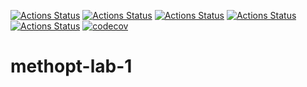 [![Actions Status](https://github.com/Jovvik/methopt-lab-1/workflows/MacOS/badge.svg)](https://github.com/Jovvik/methopt-lab-1/actions)
[![Actions Status](https://github.com/Jovvik/methopt-lab-1/workflows/Windows/badge.svg)](https://github.com/Jovvik/methopt-lab-1/actions)
[![Actions Status](https://github.com/Jovvik/methopt-lab-1/workflows/Ubuntu/badge.svg)](https://github.com/Jovvik/methopt-lab-1/actions)
[![Actions Status](https://github.com/Jovvik/methopt-lab-1/workflows/Style/badge.svg)](https://github.com/Jovvik/methopt-lab-1/actions)
[![Actions Status](https://github.com/Jovvik/methopt-lab-1/workflows/Install/badge.svg)](https://github.com/Jovvik/methopt-lab-1/actions)
[![codecov](https://codecov.io/gh/Jovvik/methopt-lab-1/branch/master/graph/badge.svg)](https://codecov.io/gh/Jovvik/methopt-lab-1)

# methopt-lab-1

